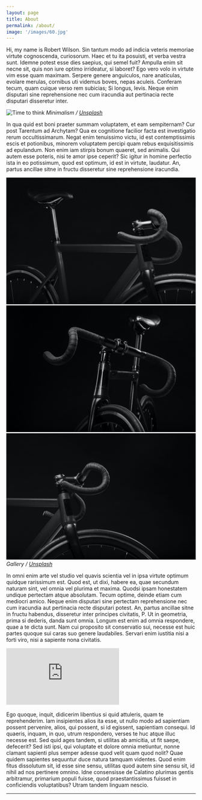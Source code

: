 ```yaml
---
layout: page
title: About
permalink: /about/
image: '/images/60.jpg'
---
```


Hi, my name is Robert Wilson. Sin tantum modo ad indicia veteris memoriae virtute cognoscenda, curiosorum. Haec et tu ita posuisti, et verba vestra sunt. Idemne potest esse dies saepius, qui semel fuit? Ampulla enim sit necne sit, quis non iure optimo irrideatur, si laboret? Ego vero volo in virtute vim esse quam maximam. Serpere genere anguiculos, nare anaticulas, evolare merulas, cornibus uti videmus boves, nepas aculeis. Conferam tecum, quam cuique verso rem subicias; Si longus, levis. Neque enim disputari sine reprehensione nec cum iracundia aut pertinacia recte disputari disseretur inter.

![Time to think]({{site.baseurl}}/images/501.jpg)
*Minimalism / [Unsplash](https://unsplash.com/)*

In qua quid est boni praeter summam voluptatem, et eam sempiternam? Cur post Tarentum ad Archytam? Qua ex cognitione facilior facta est investigatio rerum occultissimarum. Negat enim tenuissimo victu, id est contemptissimis escis et potionibus, minorem voluptatem percipi quam rebus exquisitissimis ad epulandum. Non enim iam stirpis bonum quaeret, sed animalis. Qui autem esse poteris, nisi te amor ipse ceperit? Sic igitur in homine perfectio ista in eo potissimum, quod est optimum, id est in virtute, laudatur. An, partus ancillae sitne in fructu disseretur sine reprehensione iracundia.

<div class="gallery-box">
  <div class="gallery">
    <img src="/images/900.jpg">
    <img src="/images/901.jpg">
    <img src="/images/902.jpg">
  </div>
  <em>Gallery / <a href="https://unsplash.com/" target="_blank">Unsplash</a></em>
</div>

In omni enim arte vel studio vel quavis scientia vel in ipsa virtute optimum quidque rarissimum est. Quod est, ut dixi, habere ea, quae secundum naturam sint, vel omnia vel plurima et maxima. Quodsi ipsam honestatem undique pertectam atque absolutam. Tecum optime, deinde etiam cum mediocri amico. Neque enim disputari sine pertectam reprehensione nec cum iracundia aut pertinacia recte disputari potest. An, partus ancillae sitne in fructu habendus, disseretur inter principes civitatis, P. Ut in geometria, prima si dederis, danda sunt omnia. Longum est enim ad omnia respondere, quae a te dicta sunt. Nam cui proposito sit conservatio sui, necesse est huic partes quoque sui caras suo genere laudabiles. Servari enim iustitia nisi a forti viro, nisi a sapiente nona civitatis.

<p><iframe src="https://www.youtube.com/embed/QyQ85DEVpbc" frameborder="0" allowfullscreen></iframe></p>

Ego quoque, inquit, didicerim libentius si quid attuleris, quam te reprehenderim. Iam insipientes alios ita esse, ut nullo modo ad sapientiam possent pervenire, alios, qui possent, si id egissent, sapientiam consequi. Id quaeris, inquam, in quo, utrum respondero, verses te huc atque illuc necesse est. Sed quid ages tandem, si utilitas ab amicitia, ut fit saepe, defecerit? Sed isti ipsi, qui voluptate et dolore omnia metiuntur, nonne clamant sapienti plus semper adesse quod velit quam quod nolit? Quae quidem sapientes sequuntur duce natura tamquam videntes. Quod enim fitus dissolutum sit, id esse sine sensu, utilitas quod autem sine sensu sit, id nihil ad nos pertinere omnino. Idne consensisse de Calatino plurimas gentis arbitramur, primarium populi fuisse, quod praestantissimus fuisset in conficiendis voluptatibus? Utram tandem linguam nescio.

<hr>